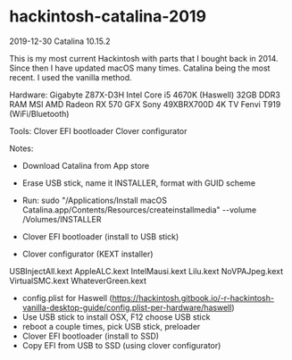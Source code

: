 # hackintosh-catalina-2019
2019-12-30 Catalina 10.15.2

This is my most current Hackintosh with parts that I bought back in 2014.  Since then I have updated macOS many times.  Catalina being the most recent.  I used the vanilla method. 

Hardware:
Gigabyte Z87X-D3H
Intel Core i5 4670K (Haswell)
32GB DDR3 RAM
MSI AMD Radeon RX 570 GFX
Sony 49XBRX700D 4K TV
Fenvi T919 (WiFi/Bluetooth)

Tools:
Clover EFI bootloader
Clover configurator

Notes:

- Download Catalina from App store
- Erase USB stick, name it INSTALLER, format with GUID scheme
- Run: sudo "/Applications/Install macOS Catalina.app/Contents/Resources/createinstallmedia" --volume /Volumes/INSTALLER

- Clover EFI bootloader (install to USB stick)
- Clover configurator (KEXT installer)

USBInjectAll.kext
AppleALC.kext
IntelMausi.kext
Lilu.kext
NoVPAJpeg.kext
VirtualSMC.kext
WhateverGreen.kext


- config.plist for Haswell (https://hackintosh.gitbook.io/-r-hackintosh-vanilla-desktop-guide/config.plist-per-hardware/haswell)
- Use USB stick to install OSX, F12 choose USB stick
- reboot a couple times, pick USB stick, preloader
- Clover EFI bootloader (install to SSD)
- Copy EFI from USB to SSD (using clover configurator)

